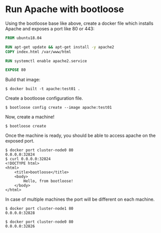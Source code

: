 # Run Apache with bootloose

Using the bootloose base like above, create a docker file which installs Apache and
exposes a port like 80 or 443:

```Dockerfile
FROM ubuntu18.04

RUN apt-get update && apt-get install -y apache2
COPY index.html /var/www/html

RUN systemctl enable apache2.service

EXPOSE 80
```

Build that image:

```console
$ docker built -t apache:test01 .
```

Create a bootloose configuration file.

```console
$ bootloose config create --image apache:test01
```

Now, create a machine!

```console
$ bootloose create
```

Once the machine is ready, you should be able to access apache on the exposed port.

```console
$ docker port cluster-node0 80
0.0.0.0:32824
$ curl 0.0.0.0:32824
<!DOCTYPE html>
<html>
    <title>bootloose</title>
    <body>
        Hello, from bootloose!
    </body>
</html>
```

In case of multiple machines the port will be different on each machine.

```console
$ docker port cluster-node1 80
0.0.0.0:32828

$ docker port cluster-node0 80
0.0.0.0:32826
```
